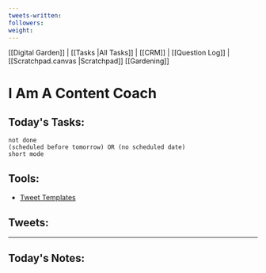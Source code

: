 ```yaml
---
tweets-written: 
followers: 
weight: 
---
```

[[Digital Garden]] | [[Tasks |All Tasks]] | [[CRM]] | [[Question Log]] | [[Scratchpad.canvas |Scratchpad]]
[[Gardening]]

# I Am A Content Coach

## Today's Tasks:
```tasks
not done
(scheduled before tomorrow) OR (no scheduled date)
short mode
```

## Tools:
- [Tweet Templates](https://www.notion.so/100-Tweet-Templates-with-Examples-fbdcc37fc2e04447ac452d310094e9d1)

## Tweets:


---
## Today's Notes:

